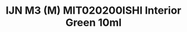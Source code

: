 ---
layout: product
title: "IJN M3 (M) MIT020200ISHI Interior Green 10ml"
price: "330" 
desc: "Acrylic Laquer 10mL"
img_path: "/assets/img/RC306.webp"
brand: "AK "
available: false
special_offer: false
new: false
soon: false
cat: "020000"
subcat: "020200"
subsubcat: "020201"
sifra: "RC306"
popular: false
spec: false
---